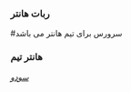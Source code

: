 ### ربات هانتر ###

#سرورس برای تیم هانتر می باشد

### هانتر تیم ###

*[سودو](telegram.me/erfan0953)*
